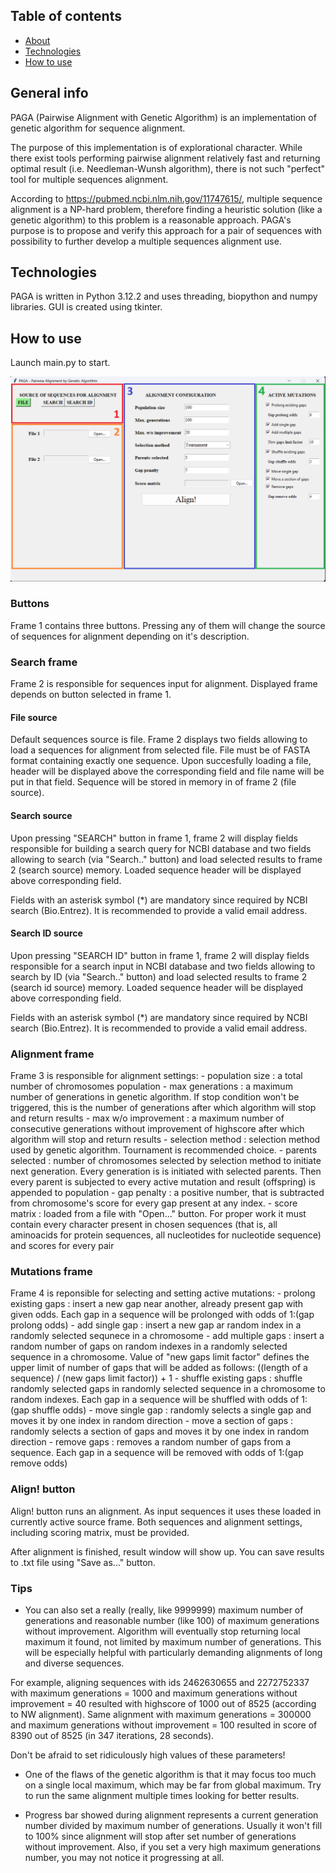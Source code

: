 ## Table of contents
* [About](#about)
* [Technologies](#technologies)
* [How to use](#how-to-use)

## General info
PAGA (Pairwise Alignment with Genetic Algorithm) is an implementation of genetic algorithm for sequence alignment.

The purpose of this implementation is of explorational character. While there exist tools performing pairwise alignment relatively fast and returning optimal result (i.e. Needleman-Wunsh algorithm), there is not such "perfect" tool for multiple sequences alignment.

According to https://pubmed.ncbi.nlm.nih.gov/11747615/, multiple sequence alignment is a NP-hard problem, therefore finding a heuristic solution (like a genetic algorithm) to this problem is a reasonable approach. PAGA's purpose is to propose and verify this approach for a pair of sequences with possibility to further develop a multiple sequences alignment use.

## Technologies
PAGA is written in Python 3.12.2 and uses threading, biopython and numpy libraries. GUI is created using tkinter.

## How to use

Launch main.py to start.

![Alt text](/README_images/Main_window.png?raw=true "Main window image")

### Buttons
Frame 1 contains three buttons. Pressing any of them will change the source of sequences for alignment depending on it's description.

### Search frame
Frame 2 is responsible for sequences input for alignment. Displayed frame depends on button selected in frame 1.

#### File source
Default sequences source is file. Frame 2 displays two fields allowing to load a sequences for alignment from selected file.
File must be of FASTA format containing exactly one sequence. Upon succesfully loading a file, header will be displayed above the corresponding field and file name will be put in that field. Sequence will be stored in memory in of frame 2 (file source).

#### Search source
Upon pressing "SEARCH" button in frame 1, frame 2 will display fields responsible for building a search query for NCBI database and
two fields allowing to search (via "Search.." button) and load selected results to frame 2 (search source) memory. Loaded sequence header will be displayed above corresponding field.

Fields with an asterisk symbol (*) are mandatory since required by NCBI search (Bio.Entrez). It is recommended to provide a valid email address.

#### Search ID source
Upon pressing "SEARCH ID" button in frame 1, frame 2 will display fields responsible for a search input in NCBI database and
two fields allowing to search by ID (via "Search.." button) and load selected results to frame 2 (search id source) memory. Loaded sequence header will be displayed above corresponding field.

Fields with an asterisk symbol (*) are mandatory since required by NCBI search (Bio.Entrez). It is recommended to provide a valid email address.

### Alignment frame
Frame 3 is responsible for alignment settings:
    - population size : a total number of chromosomes population
    - max generations : a maximum number of generations in genetic algorithm. If stop condition won't be triggered, this is the number of generations after which algorithm will stop and return results
    - max w/o improvement : a maximum number of consecutive generations without improvement of highscore after which algorithm will stop and return results
    - selection method : selection method used by genetic algorithm. Tournament is recommended choice.
    - parents selected : number of chromosomes selected by selection method to initiate next generation. Every generation is is initiated with selected parents. Then every parent is subjected to every active mutation and result (offspring) is appended to population
    - gap penalty : a positive number, that is subtracted from chromosome's score for every gap present at any index.
    - score matrix : loaded from a file with "Open..." button. For proper work it must contain every character present in chosen sequences (that is, all aminoacids for protein sequences, all nucleotides for nucleotide sequence) and scores for every pair

### Mutations frame
Frame 4 is reponsible for selecting and setting active mutations:
    - prolong existing gaps : insert a new gap near another, already present gap with given odds. Each gap in a sequence will be prolonged with odds of 1:(gap prolong odds)
    - add single gap : insert a new gap ar random index in a randomly selected sequnece in a chromosome
    - add multiple gaps : insert a random number of gaps on random indexes in a randomly selected sequence in a chromosome. Value of "new gaps limit factor" defines the upper limit of number of gaps that will be added as follows: ((length of a sequence) / (new gaps limit factor)) + 1
    - shuffle existing gaps : shuffle randomly selected gaps in randomly selected sequence in a chromosome to random indexes.
    Each gap in a sequence will be shuffled with odds of 1:(gap shuffle odds)
    - move single gap : randomly selects a single gap and moves it by one index in random direction
    - move a section of gaps : randomly selects a section of gaps and moves it by one index in random direction
    - remove gaps : removes a random number of gaps from a sequence. Each gap in a sequence will be removed with odds of 1:(gap remove odds)

### Align! button
Align! button runs an alignment. As input sequences it uses these loaded in currently active source frame. Both sequences and alignment settings, including scoring matrix, must be provided.

After alignment is finished, result window will show up. You can save results to .txt file using "Save as..." button.

### Tips
- You can also set a really (really, like 9999999) maximum number of generations and reasonable number (like 100) of maximum generations without improvement. Algorithm will eventually stop returning local maximum it found, not limited by maximum number of generations. This will be especially helpful with particularly demanding alignments of long and diverse sequences.

For example, aligning sequences with ids 2462630655 and 2272752337 with maximum generations = 1000 and maximum generations without improvement = 40 resulted with highscore of 1000 out of 8525 (according to NW alignment). Same alignment with maximum generations = 300000 and maximum generations without improvement = 100 resulted in score of 8390 out of 8525 (in 347 iterations, 28 seconds).

Don't be afraid to set ridiculously high values of these parameters!

- One of the flaws of the genetic algorithm is that it may focus too much on a single local maximum, which may be far from global maximum. Try to run the same alignment multiple times looking for better results.

- Progress bar showed during alignment represents a current generation number divided by maximum number of generations. Usually it won't fill to 100% since alignment will stop after set number of generations without improvement. Also, if you set a very high maximum generations number, you may not notice it progressing at all.
